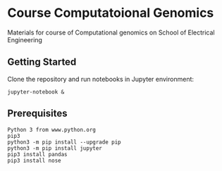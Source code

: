 # Course Computatoional Genomics  

Materials for course of Computational genomics on School of Electrical Engineering

## Getting Started

Clone the repository and run notebooks in Jupyter environment:

```
jupyter-notebook &
```

## Prerequisites

```
Python 3 from www.python.org
pip3
python3 -m pip install --upgrade pip
python3 -m pip install jupyter
pip3 install pandas
pip3 install nose

```
